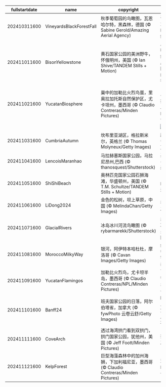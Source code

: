 |fullstartdate|name|copyright|title|image|
|--|--|--|--|--|
202410311600|VineyardsBlackForestFall|秋季葡萄园的鸟瞰图，瓦恩哈尔特，黑森林，德国 (© Sabine Gerold/Amazing Aerial Agency)|引以为豪的传统|![](/zh-CN/2024/11/202410311600VineyardsBlackForestFall.jpg)|
202411011600|BisonYellowstone|黄石国家公园的美洲野牛，怀俄明州，美国 (© Ian Shive/TANDEM Stills + Motion)|从濒临灭绝到成为国家的象征|![](/zh-CN/2024/11/202411011600BisonYellowstone.jpg)|
202411021600|YucatanBiosphere|巢中的加勒比火烈鸟蛋，里奥拉加托斯自然保护区，尤卡坦州，墨西哥 (© Claudio Contreras/Minden Pictures)|自然与可持续发展的结合|![](/zh-CN/2024/11/202411021600YucatanBiosphere.jpg)|
||||![](/zh-CN/2024/11/.jpg)|
202411031600|CumbriaAutumn|坎布里亚湖区，格拉斯米尔，英格兰 (© Thomas Molyneux/Getty Images)|胜过千言万语|![](/zh-CN/2024/11/202411031600CumbriaAutumn.jpg)|
202411041600|LencoisMaranhao|马拉赫塞斯国家公园，马拉尼昂州,巴西 (© thanosquest/Shutterstock)|异世界之美|![](/zh-CN/2024/11/202411041600LencoisMaranhao.jpg)|
202411051600|ShiShiBeach|奥林匹克国家公园石狮海滩，华盛顿州，美国 (© T.M. Schultze/TANDEM Stills + Motion)|日落的阴影|![](/zh-CN/2024/11/202411051600ShiShiBeach.jpg)|
202411061600|LiDong2024|金色的松树，坝上草原，中国 (© MelindaChan/Getty Images)|初冬之美|![](/zh-CN/2024/11/202411061600LiDong2024.jpg)|
202411071600|GlacialRivers|冰岛冰川河流鸟瞰图 (© rybarmarekk/Shutterstock)|来自冰与火之国|![](/zh-CN/2024/11/202411071600GlacialRivers.jpg)|
202411081600|MoroccoMilkyWay|银河，阿伊特本哈杜杜，摩洛哥 (© Cavan Images/Getty Images)|红尘中的宇宙美景|![](/zh-CN/2024/11/202411081600MoroccoMilkyWay.jpg)|
202411091600|YucatanFlamingos|加勒比火烈鸟，尤卡坦半岛，墨西哥 (© Claudio Contreras/NPL/Minden Pictures)|飞行中的火烈鸟|![](/zh-CN/2024/11/202411091600YucatanFlamingos.jpg)|
202411101600|Banff24|班夫国家公园的日落，阿尔伯塔省，加拿大 (© fywPhoto 云卷云舒/Getty Images)|旷野里的第一片雪花|![](/zh-CN/2024/11/202411101600Banff24.jpg)|
202411111600|CoveArch|透过海湾拱门看到双拱门，拱门国家公园，犹他州，美国 (© Jeff Foott/Minden Pictures)|拱门之下|![](/zh-CN/2024/11/202411111600CoveArch.jpg)|
202411121600|KelpForest|巨型海藻森林中的加州海狮，下加利福尼亚，墨西哥 (© Claudio Contreras/Minden Pictures)|海中的“狮子王”|![](/zh-CN/2024/11/202411121600KelpForest.jpg)|
